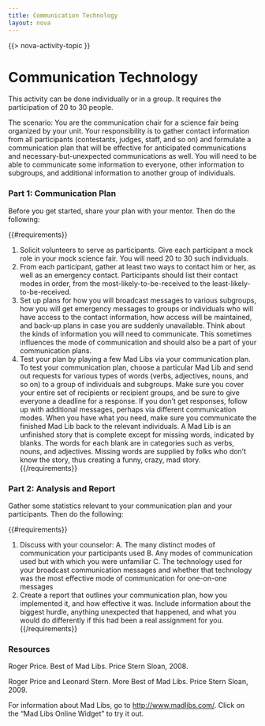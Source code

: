 ```yaml
---
title: Communication Technology
layout: nova
---
```


{{> nova-activity-topic }}

# Communication Technology

This activity can be done individually or in a group. It requires the participation of 20 to 30 people.

The scenario: You are the communication chair for a science fair being organized by your unit. Your responsibility is to gather contact information from all participants (contestants, judges, staff, and so on) and formulate a communication plan that will be effective for anticipated communications and necessary-but-unexpected communications as well. You will need to be able to communicate some information to everyone, other information to subgroups, and additional information to another group of individuals.

### Part 1: Communication Plan

Before you get started, share your plan with your mentor. Then do the following:

{{#requirements}}
1. Solicit volunteers to serve as participants. Give each participant a mock role in your mock science fair. You will need 20 to 30 such individuals.
2. From each participant, gather at least two ways to contact him or her, as well as an emergency contact. Participants should list their contact modes in order, from the most-likely-to-be-received to the least-likely-to-be-received.
3. Set up plans for how you will broadcast messages to various subgroups, how you will get emergency messages to groups or individuals who will have access to the contact information, how access will be maintained, and back-up plans in case you are suddenly unavailable.
    Think about the kinds of information you will need to communicate. This sometimes influences the mode of communication and should also be a part of your communication plans.
4. Test your plan by playing a few Mad Libs via your communication plan. To test your communication plan, choose a particular Mad Lib and send out requests for various types of words (verbs, adjectives, nouns, and so on) to a group of individuals and subgroups. Make sure you cover your entire set of recipients or recipient groups, and be sure to give everyone a deadline for a response.
    If you don’t get responses, follow up with additional messages, perhaps via different communication modes. When you have what you need, make sure you communicate the finished Mad Lib back to the relevant individuals.
    A Mad Lib is an unfinished story that is complete except for missing words, indicated by blanks. The words for each blank are in categories such as verbs, nouns, and adjectives. Missing words are supplied by folks who don’t know the story, thus creating a funny, crazy, mad story.
{{/requirements}}

### Part 2: Analysis and Report

Gather some statistics relevant to your communication plan and your participants. Then do the following:

{{#requirements}}
1. Discuss with your counselor:
    A. The many distinct modes of communication your participants used
    B. Any modes of communication used but with which you were unfamiliar
    C. The technology used for your broadcast communication messages and whether that technology was the most effective mode of communication for one-on-one messages
2. Create a report that outlines your communication plan, how you implemented it, and how effective it was. Include information about the biggest hurdle, anything unexpected that happened, and what you would do differently if this had been a real assignment for you.
{{/requirements}}

### Resources

Roger Price. Best of Mad Libs. Price Stern Sloan, 2008.

Roger Price and Leonard Stern. More Best of Mad Libs. Price Stern Sloan, 2009.

For information about Mad Libs, go to http://www.madlibs.com/. Click on the “Mad Libs Online Widget” to try it out.

